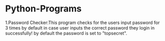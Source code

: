 # Python-Programs
1.Password Checker:This program checks for the users input password for 3 times by default in case user inputs the correct password they login in successfully!
by default the password is set to "topsecret".
